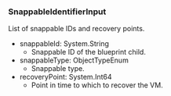 ### SnappableIdentifierInput
List of snappable IDs and recovery points.

- snappableId: System.String
  - Snappable ID of the blueprint child.
- snappableType: ObjectTypeEnum
  - Snappable type.
- recoveryPoint: System.Int64
  - Point in time to which to recover the VM.
